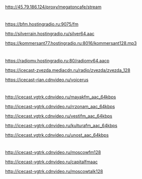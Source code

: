#
http://45.79.186.124/proxy/megatoncafe/stream
#
https://bfm.hostingradio.ru:9075/fm

http://silverrain.hostingradio.ru/silver64.aac

https://kommersant77.hostingradio.ru:8016/kommersant128.mp3
#
https://radiomv.hostingradio.ru:80/radiomv64.aacp

https://icecast-zvezda.mediacdn.ru/radio/zvezda/zvezda_128

https://icecast-rian.cdnvideo.ru/voicerus
#
http://icecast.vgtrk.cdnvideo.ru/mayakfm_aac_64kbps

http://icecast-vgtrk.cdnvideo.ru/rrzonam_aac_64kbps

http://icecast.vgtrk.cdnvideo.ru/vestifm_aac_64kbps

http://icecast-vgtrk.cdnvideo.ru/kulturafm_aac_64kbps

http://icecast.vgtrk.cdnvideo.ru/unost_aac_64kbps
#
http://icecast-vgtrk.cdnvideo.ru/moscowfm128

http://icecast-vgtrk.cdnvideo.ru/capitalfmaac

http://icecast-vgtrk.cdnvideo.ru/moscowtalk128